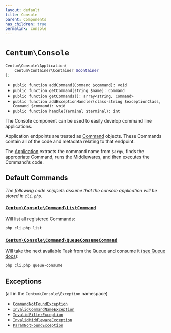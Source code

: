 ```yaml
---
layout: default
title: Console
parent: Components
has_children: true
permalink: console
---
```




# `Centum\Console`

```php
Centum\Console\Application(
    Centum\Container\Container $container
);
```

- `public function addCommand(Command $command): void`
- `public function getCommand(string $name): Command`
- `public function getCommands(): array<string, Command>`
- `public function addExceptionHandler(class-string $exceptionClass, Command $command): void`
- `public function handle(Terminal $terminal): int`

The Console component can be used to easily develop command line applications.

Application endpoints are treated as [Command](https://github.com/SidRoberts/centum/blob/development/src/Console/Command.php) objects.
These Commands contain all of the code and metadata relating to that endpoint.

The [Application](https://github.com/SidRoberts/centum/blob/development/src/Console/Application.php) extracts the command name from `$argv`, finds the appropriate Command, runs the Middlewares, and then executes the Command's code.



## Default Commands

*The following code snippets assume that the console application will be stored in `cli.php`.*

### [`Centum\Console\Command\ListCommand`](https://github.com/SidRoberts/centum/blob/development/src/Console/Command/ListCommand.php)

Will list all registered Commands:

```bash
php cli.php list
```

### [`Centum\Console\Command\QueueConsumeCommand`](https://github.com/SidRoberts/centum/blob/development/src/Console/Command/QueueConsumeCommand.php)

Will take the next available Task from the Queue and consume it ([see Queue docs](../queue/index.md)):

```bash
php cli.php queue-consume
```



## Exceptions

(all in the `Centum\Console\Exception` namespace)

- [`CommandNotFoundException`](https://github.com/SidRoberts/centum/blob/development/src/Console/Exception/CommandNotFoundException.php)
- [`InvalidCommandNameException`](https://github.com/SidRoberts/centum/blob/development/src/Console/Exception/InvalidCommandNameException.php)
- [`InvalidFilterException`](https://github.com/SidRoberts/centum/blob/development/src/Console/Exception/InvalidFilterException.php)
- [`InvalidMiddlewareException`](https://github.com/SidRoberts/centum/blob/development/src/Console/Exception/InvalidMiddlewareException.php)
- [`ParamNotFoundException`](https://github.com/SidRoberts/centum/blob/development/src/Console/Exception/ParamNotFoundException.php)
